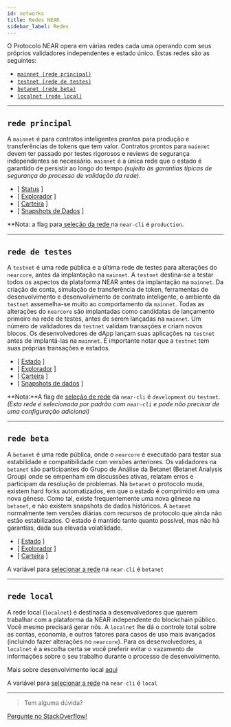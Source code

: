 ```yaml
---
id: networks
title: Redes NEAR
sidebar_label: Redes
---
```


O Protocolo NEAR opera em várias redes cada uma operando com seus próprios validadores independentes e estado único. Estas redes são as seguintes:

* [`mainnet (rede principal)`](/docs/concepts/networks#mainnet)
* [`testnet (rede de testes)`](/docs/concepts/networks#testnet)
* [`betanet (rede beta)`](/docs/concepts/networks#betanet)
* [`localnet (rede local)`](/docs/concepts/networks#localnet)

---


## `rede principal`

A `mainnet` é para contratos inteligentes prontos para produção e transferências de tokens que tem valor. Contratos prontos para `mainnet` devem ter passado por testes rigorosos e reviews de segurança independentes se necessário. `mainnet` é a única rede que o estado é garantido de persistir ao longo do tempo _(sujeito às garantias típicas de segurança do processo de validação da rede)_.

* [ [Status](https://rpc.mainnet.near.org/status) ]
* [ [Explorador](https://explorer.near.org) ]
* [ [Carteira](https://wallet.near.org) ]
* [ [Snapshots de Dados](/docs/develop/node/intro/node-data-snapshots) ]

**Nota: a flag para[ seleção da rede ](/docs/tools/near-cli#network-selection)na `near-cli` é `production`.</p>

---

## `rede de testes`

A `testnet` é uma rede pública e a última rede de testes para alterações do `nearcore`, antes da implantação na `mainnet`. A `testnet` destina-se a testar todos os aspectos da plataforma NEAR antes da implantação na `mainnet`. Da criação de conta, simulação de transferência de token, ferramentas de desenvolvimento e desenvolvimento de contrato inteligente, o ambiente da `testnet` assemelha-se muito ao comportamento da `mainnet`. Todas as alterações do `nearcore` são implantadas como candidatas de lançamento primeiro na rede de testes, antes de serem lançadas na `mainnet`. Um número de validadores da `testnet` validam transações e criam novos blocos. Os desenvolvedores de dApp lançam suas aplicações na `testnet` antes de implantá-las na `mainnet`. É importante notar que a `testnet` tem suas próprias transações e estados.

* [ [Estado](https://rpc.testnet.near.org/status) ]
* [ [Explorador](https://explorer.testnet.near.org) ]
* [ [Carteira](https://wallet.testnet.near.org) ]
* [ [Snapshots de dados](/docs/develop/node/intro/node-data-snapshots) ]

**Nota:**A flag de [seleção de rede](/docs/tools/near-cli#network-selection) da `near-cli` é `development` _ou_ `testnet`. _(Esta rede é selecionada por padrão com `near-cli` e pode não precisar de uma configuração adicional)_

---

## `rede beta`

A `betanet` é uma rede pública, onde o `nearcore` é executado para testar sua estabilidade e compatibilidade com versões anteriores. Os validadores na `betanet` são participantes do Grupo de Análise da Betanet (Betanet Analysis Group) onde se empenham em discussões ativas, relatam erros e participam da resolução de problemas. Na `betanet` o protocolo muda, existem hard forks automatizados, em que o estado é comprimido em uma nova gênese. Como tal, existe frequentemente uma nova gênese na `betanet`, e não existem snapshots de dados históricos. A `betanet` normalmente tem versões diárias com recursos de protocolo que ainda não estão estabilizados. O estado é mantido tanto quanto possível, mas não há garantias, dada sua elevada volatilidade.

* [ [Estado](https://rpc.betanet.near.org/status) ]
* [ [Explorador](https://explorer.betanet.near.org) ]
* [ [Carteira](https://wallet.betanet.near.org) ]

A variável para [selecionar a rede](/docs/tools/near-cli#network-selection) na `near-cli` é `betanet`

---

## `rede local`

A rede local (`localnet`) é destinada a desenvolvedores que querem trabalhar com a plataforma da NEAR independente do blockchain público. Você mesmo precisará gerar nós. A `localnet` lhe dá o controle total sobre as contas, economia, e outros fatores para casos de uso mais avançados (incluindo fazer alterações no `nearcore`). Para os desenvolvedores, a `localnet` é a escolha certa se você preferir evitar o vazamento de informações sobre o seu trabalho durante o processo de desenvolvimento.

Mais sobre desenvolvimento local [aqui](/docs/develop/node/validator/running-a-node)

A variável para [selecionar a rede](/docs/tools/near-cli#network-selection) na `near-cli` é `local`

---
> Tem alguma dúvida?
<a href="https://stackoverflow.com/questions/tagged/nearprotocol">
  <h8>Pergunte no StackOverflow!</h8></a>
